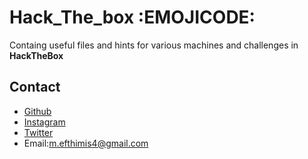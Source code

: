 # Hack_The_box :EMOJICODE: 
Containg useful files and hints for various machines and challenges in **HackTheBox**

## Contact

- [Github](https://github.com/EfthimisKele)
- [Instagram](https://www.instagram.com/efthimis_kele)
- [Twitter](https://twitter.com/efthimis_kele)
- Email:m.efthimis4@gmail.com
